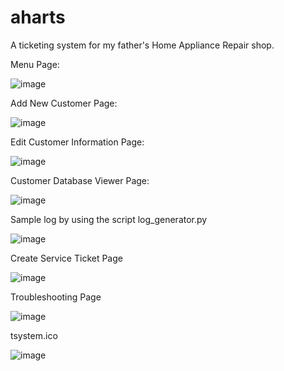 # aharts
A ticketing system for my father's Home Appliance Repair shop.

Menu Page:

![image](https://github.com/GeraldTgit/aharts/assets/117510768/99b2aca2-a873-4c16-88fb-43c98a2ab076)

Add New Customer Page:

![image](https://github.com/GeraldTgit/aharts/assets/117510768/ca7ab0de-6e0d-49b8-8804-2e982788dafe)

Edit Customer Information Page:

![image](https://github.com/GeraldTgit/aharts/assets/117510768/14c46cdd-72f0-48cb-8267-04ea5615d6d9)

Customer Database Viewer Page:

![image](https://github.com/GeraldTgit/aharts/assets/117510768/61a7e771-7413-464f-aba4-54e26f284d24)

Sample log by using the script log_generator.py

![image](https://github.com/GeraldTgit/aharts/assets/117510768/95e5bb88-585f-4d83-be26-32a1588ab3df)

Create Service Ticket Page

![image](https://github.com/GeraldTgit/aharts/assets/117510768/c98af24d-48e0-4e26-bf4e-f10429a66e87)

Troubleshooting Page

![image](https://github.com/GeraldTgit/aharts/assets/117510768/4c1f2b11-25a5-4cf9-9ed6-0429991722f3)

tsystem.ico

![image](https://github.com/GeraldTgit/aharts/assets/117510768/65d0a0f9-47d0-4fb5-9fa1-fa2b4ef684f8)
